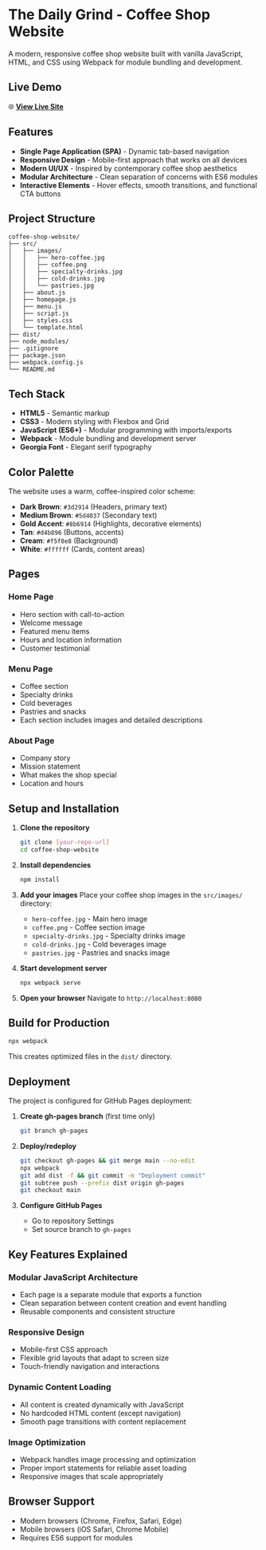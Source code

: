 # The Daily Grind - Coffee Shop Website

A modern, responsive coffee shop website built with vanilla JavaScript, HTML, and CSS using Webpack for module bundling and development.

## Live Demo

🌐 **[View Live Site](https://rumman05.github.io/Restaurant-Page/)**

## Features

- **Single Page Application (SPA)** - Dynamic tab-based navigation
- **Responsive Design** - Mobile-first approach that works on all devices
- **Modern UI/UX** - Inspired by contemporary coffee shop aesthetics
- **Modular Architecture** - Clean separation of concerns with ES6 modules
- **Interactive Elements** - Hover effects, smooth transitions, and functional CTA buttons

## Project Structure

```
coffee-shop-website/
├── src/
│   ├── images/
│   │   ├── hero-coffee.jpg
│   │   ├── coffee.png
│   │   ├── specialty-drinks.jpg
│   │   ├── cold-drinks.jpg
│   │   └── pastries.jpg
│   ├── about.js
│   ├── homepage.js
│   ├── menu.js
│   ├── script.js
│   ├── styles.css
│   └── template.html
├── dist/
├── node_modules/
├── .gitignore
├── package.json
├── webpack.config.js
└── README.md
```

## Tech Stack

- **HTML5** - Semantic markup
- **CSS3** - Modern styling with Flexbox and Grid
- **JavaScript (ES6+)** - Modular programming with imports/exports
- **Webpack** - Module bundling and development server
- **Georgia Font** - Elegant serif typography

## Color Palette

The website uses a warm, coffee-inspired color scheme:
- **Dark Brown**: `#3d2914` (Headers, primary text)
- **Medium Brown**: `#5d4037` (Secondary text)
- **Gold Accent**: `#8b6914` (Highlights, decorative elements)
- **Tan**: `#d4b896` (Buttons, accents)
- **Cream**: `#f5f0e8` (Background)
- **White**: `#ffffff` (Cards, content areas)

## Pages

### Home Page
- Hero section with call-to-action
- Welcome message
- Featured menu items
- Hours and location information
- Customer testimonial

### Menu Page
- Coffee section
- Specialty drinks
- Cold beverages
- Pastries and snacks
- Each section includes images and detailed descriptions

### About Page
- Company story
- Mission statement
- What makes the shop special
- Location and hours

## Setup and Installation

1. **Clone the repository**
   ```bash
   git clone [your-repo-url]
   cd coffee-shop-website
   ```

2. **Install dependencies**
   ```bash
   npm install
   ```

3. **Add your images**
   Place your coffee shop images in the `src/images/` directory:
   - `hero-coffee.jpg` - Main hero image
   - `coffee.png` - Coffee section image
   - `specialty-drinks.jpg` - Specialty drinks image
   - `cold-drinks.jpg` - Cold beverages image
   - `pastries.jpg` - Pastries and snacks image

4. **Start development server**
   ```bash
   npx webpack serve
   ```

5. **Open your browser**
   Navigate to `http://localhost:8080`

## Build for Production

```bash
npx webpack
```

This creates optimized files in the `dist/` directory.

## Deployment

The project is configured for GitHub Pages deployment:

1. **Create gh-pages branch** (first time only)
   ```bash
   git branch gh-pages
   ```

2. **Deploy/redeploy**
   ```bash
   git checkout gh-pages && git merge main --no-edit
   npx webpack
   git add dist -f && git commit -m "Deployment commit"
   git subtree push --prefix dist origin gh-pages
   git checkout main
   ```

3. **Configure GitHub Pages**
   - Go to repository Settings
   - Set source branch to `gh-pages`

## Key Features Explained

### Modular JavaScript Architecture
- Each page is a separate module that exports a function
- Clean separation between content creation and event handling
- Reusable components and consistent structure

### Responsive Design
- Mobile-first CSS approach
- Flexible grid layouts that adapt to screen size
- Touch-friendly navigation and interactions

### Dynamic Content Loading
- All content is created dynamically with JavaScript
- No hardcoded HTML content (except navigation)
- Smooth page transitions with content replacement

### Image Optimization
- Webpack handles image processing and optimization
- Proper import statements for reliable asset loading
- Responsive images that scale appropriately

## Browser Support

- Modern browsers (Chrome, Firefox, Safari, Edge)
- Mobile browsers (iOS Safari, Chrome Mobile)
- Requires ES6 support for modules
